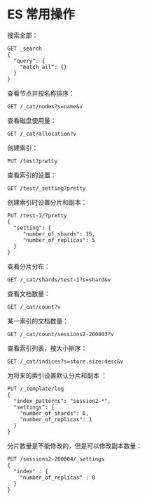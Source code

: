 # ES 常用操作

搜索全部：

```http
GET _search
{
  "query": {
    "match_all": {}
  }
}
```

查看节点并按名称排序：

```http
GET /_cat/nodes?s=name&v
```

查看磁盘使用量：

```http
GET /_cat/allocation?v
```

创建索引：

```http
PUT /test?pretty
```

查看索引的设置：

```http
GET /test/_setting?pretty
```

创建索引时设置分片和副本：

```http
PUT /test-1/?pretty
{
  "setting": {
     "number_of_shards": 15,
     "number_of_replicas": 5
  }
}
```

查看分片分布：

```http
GET /_cat/shards/test-1?s=shard&v
```

查看文档数量：

```http
GET /_cat/count?v
```

某一索引的文档数量：

```http
GET /_cat/count/sessions2-200803?v
```

查看索引列表，按大小排序：

```http
GET /_cat/indices?s=store.size:desc&v
```



为将来的索引设置默认分片和副本 ：

```http
PUT /_template/log
{
  "index_patterns": "session2-*",
  "settings": {
    "number_of_shards": 6,
    "number_of_replicas": 1
  }
}
```

分片数量是不能修改的，但是可以修改副本数量：

```http
PUT /sessions2-200804/_settings
{
  "index" : {
    "number_of_replicas" : 0
  }
}
```









